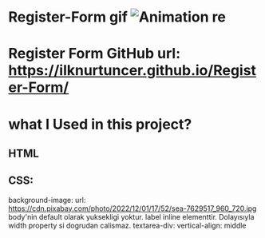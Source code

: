 # Register-Form gif ![Animation re](https://user-images.githubusercontent.com/118935193/216330067-f3efc2a7-6064-4938-923b-ee34c11358e6.gif)

# Register Form GitHub url: https://ilknurtuncer.github.io/Register-Form/
# what I Used in this project?
## HTML
## CSS:
   background-image: url: https://cdn.pixabay.com/photo/2022/12/01/17/52/sea-7629517_960_720.jpg
   body'nin default olarak yuksekligi yoktur.
   label inline elementtir. Dolayısıyla width property si dogrudan calismaz.
   textarea-div: vertical-align: middle
